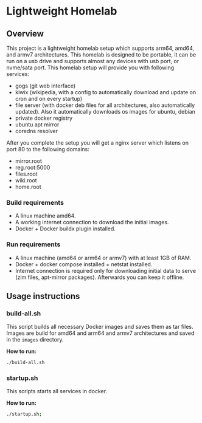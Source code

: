 # Lightweight Homelab

## Overview
This project is a lightweight homelab setup which supports arm64, amd64, and armv7 architectures. This homelab is designed to be portable, it can be run on a usb drive and supports almost any devices with usb port, or nvme/sata port. This homelab setup will provide you with following services:
- gogs (git web interface)
- kiwix (wikipedia, with a config to automatically download and update on cron and on every startup)
- file server (with docker deb files for all architectures, also automatically updated). Also it automatically downloads os images for ubuntu, debian
- private docker registry
- ubuntu apt mirror
- coredns resolver

After you complete the setup you will get a nginx server which listens on port 80 to the following domains:
- mirror.root
- reg.root:5000
- files.root
- wiki.root
- home.root

### Build requirements
- A linux machine amd64.
- A working internet connection to download the initial images.
- Docker + Docker buildx plugin installed.

### Run requirements
- A linux machine (amd64 or arm64 or armv7) with at least 1GB of RAM.
- Docker + docker compose installed + netstat installed.
- Internet connection is required only for downloading initial data to serve (zim files, apt-mirror packages). Afterwards you can keep it offline.

## Usage instructions

### build-all.sh
This script builds all necessary Docker images and saves them as tar files. Images are build for amd64 and arm64 and armv7 architectures and saved in the `images` directory.

**How to run:**
```bash
./build-all.sh
```

### startup.sh
This scripts starts all services in docker.

**How to run:**
```bash
./startup.sh;
```


